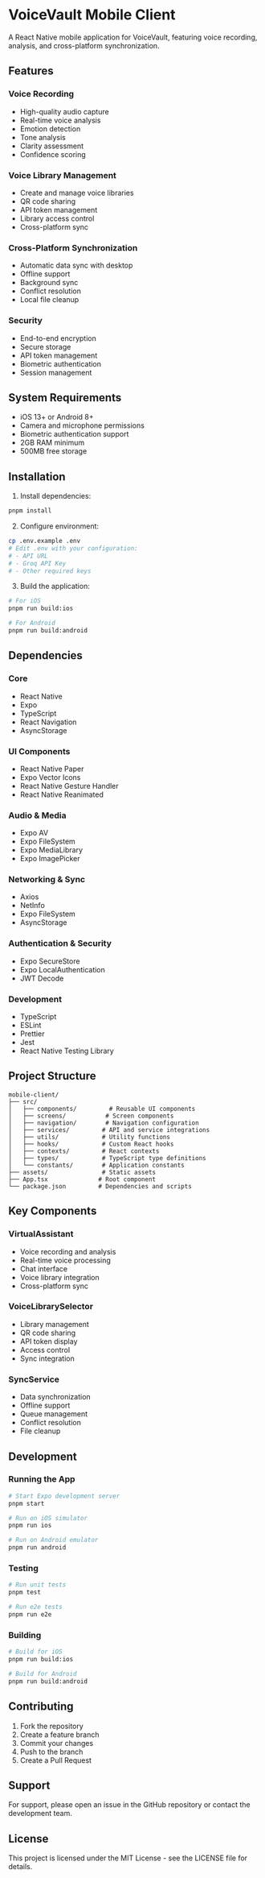 # VoiceVault Mobile Client

A React Native mobile application for VoiceVault, featuring voice recording, analysis, and cross-platform synchronization.

## Features

### Voice Recording
- High-quality audio capture
- Real-time voice analysis
- Emotion detection
- Tone analysis
- Clarity assessment
- Confidence scoring

### Voice Library Management
- Create and manage voice libraries
- QR code sharing
- API token management
- Library access control
- Cross-platform sync

### Cross-Platform Synchronization
- Automatic data sync with desktop
- Offline support
- Background sync
- Conflict resolution
- Local file cleanup

### Security
- End-to-end encryption
- Secure storage
- API token management
- Biometric authentication
- Session management

## System Requirements

- iOS 13+ or Android 8+
- Camera and microphone permissions
- Biometric authentication support
- 2GB RAM minimum
- 500MB free storage

## Installation

1. Install dependencies:
```bash
pnpm install
```

2. Configure environment:
```bash
cp .env.example .env
# Edit .env with your configuration:
# - API URL
# - Groq API Key
# - Other required keys
```

3. Build the application:
```bash
# For iOS
pnpm run build:ios

# For Android
pnpm run build:android
```

## Dependencies

### Core
- React Native
- Expo
- TypeScript
- React Navigation
- AsyncStorage

### UI Components
- React Native Paper
- Expo Vector Icons
- React Native Gesture Handler
- React Native Reanimated

### Audio & Media
- Expo AV
- Expo FileSystem
- Expo MediaLibrary
- Expo ImagePicker

### Networking & Sync
- Axios
- NetInfo
- Expo FileSystem
- AsyncStorage

### Authentication & Security
- Expo SecureStore
- Expo LocalAuthentication
- JWT Decode

### Development
- TypeScript
- ESLint
- Prettier
- Jest
- React Native Testing Library

## Project Structure

```
mobile-client/
├── src/
│   ├── components/         # Reusable UI components
│   ├── screens/           # Screen components
│   ├── navigation/        # Navigation configuration
│   ├── services/         # API and service integrations
│   ├── utils/            # Utility functions
│   ├── hooks/            # Custom React hooks
│   ├── contexts/         # React contexts
│   ├── types/            # TypeScript type definitions
│   └── constants/        # Application constants
├── assets/               # Static assets
├── App.tsx              # Root component
└── package.json         # Dependencies and scripts
```

## Key Components

### VirtualAssistant
- Voice recording and analysis
- Real-time voice processing
- Chat interface
- Voice library integration
- Cross-platform sync

### VoiceLibrarySelector
- Library management
- QR code sharing
- API token display
- Access control
- Sync integration

### SyncService
- Data synchronization
- Offline support
- Queue management
- Conflict resolution
- File cleanup

## Development

### Running the App
```bash
# Start Expo development server
pnpm start

# Run on iOS simulator
pnpm run ios

# Run on Android emulator
pnpm run android
```

### Testing
```bash
# Run unit tests
pnpm test

# Run e2e tests
pnpm run e2e
```

### Building
```bash
# Build for iOS
pnpm run build:ios

# Build for Android
pnpm run build:android
```

## Contributing

1. Fork the repository
2. Create a feature branch
3. Commit your changes
4. Push to the branch
5. Create a Pull Request

## Support

For support, please open an issue in the GitHub repository or contact the development team.

## License

This project is licensed under the MIT License - see the LICENSE file for details. 